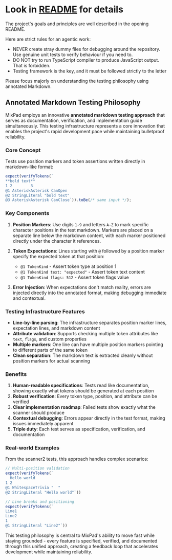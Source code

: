 # Look in [README](README.md) for details

The project's goals and principles are well described in the opening README.

Here are strict rules for an agentic work:
* NEVER create stray dummy files for debugging around the repository. Use genuine unit tests to verify behaviour if you need to.
* DO NOT try to run TypeScript compiler to produce JavaScript output. That is forbidden.
* Testing framework is the key, and it must be followed strictly to the letter

Please focus majorly on understanding the testing philosophy using annotated Markdown.

## Annotated Markdown Testing Philosophy

MixPad employs an innovative **annotated markdown testing approach** that serves as documentation, verification, and implementation guide simultaneously. This testing infrastructure represents a core innovation that enables the project's rapid development pace while maintaining bulletproof reliability.

### Core Concept

Tests use position markers and token assertions written directly in markdown-like format:

```typescript
expect(verifyTokens(`
**bold text**
1 2        3
@1 AsteriskAsterisk CanOpen
@2 StringLiteral "bold text"
@3 AsteriskAsterisk CanClose`)).toBe(/* same input */);
```

### Key Components

1. **Position Markers**: Use digits `1-9` and letters `A-Z` to mark specific character positions in the test markdown. Markers are placed on a separate line below the markdown content, with each marker positioned directly under the character it references.

2. **Token Expectations**: Lines starting with `@` followed by a position marker specify the expected token at that position:
   - `@1 TokenKind` - Assert token type at position 1
   - `@1 TokenKind text: "expected"` - Assert token text content
   - `@1 TokenKind flags: 512` - Assert token flags value

3. **Error Injection**: When expectations don't match reality, errors are injected directly into the annotated format, making debugging immediate and contextual.

### Testing Infrastructure Features

- **Line-by-line parsing**: The infrastructure separates position marker lines, expectation lines, and markdown content
- **Attribute validation**: Supports checking multiple token attributes like `text`, `flags`, and custom properties
- **Multiple markers**: One line can have multiple position markers pointing to different parts of the same token
- **Clean separation**: The markdown text is extracted cleanly without position markers for actual scanning

### Benefits

1. **Human-readable specifications**: Tests read like documentation, showing exactly what tokens should be generated at each position
2. **Robust verification**: Every token type, position, and attribute can be verified
3. **Clear implementation roadmap**: Failed tests show exactly what the scanner should produce
4. **Contextual debugging**: Errors appear directly in the test format, making issues immediately apparent
5. **Triple duty**: Each test serves as specification, verification, and documentation

### Real-world Examples

From the scanner2 tests, this approach handles complex scenarios:

```typescript
// Multi-position validation
expect(verifyTokens(`
  Hello world
1 2
@1 WhitespaceTrivia "  "
@2 StringLiteral "Hello world"`))

// Line breaks and positioning
expect(verifyTokens(`
Line1
Line2
1
@1 StringLiteral "Line2"`))
```

This testing philosophy is central to MixPad's ability to move fast while staying grounded - every feature is specified, verified, and documented through this unified approach, creating a feedback loop that accelerates development while maintaining reliability.

